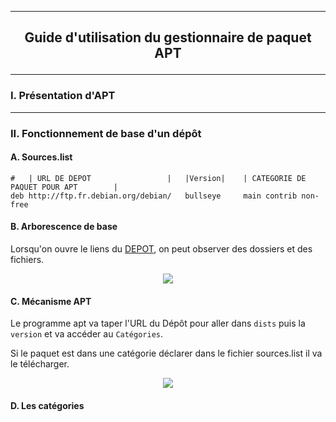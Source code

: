 ----------------------------------------------------------------------------------------------------------------------------------------------------------------
## <p align='center'> Guide d'utilisation du gestionnaire de paquet APT </p>

----------------------------------------------------------------------------------------------------------------------------------------------------------------
### I. Présentation d'APT

----------------------------------------------------------------------------------------------------------------------------------------------------------------
### II. Fonctionnement de base d'un dépôt

#### A. Sources.list
```
#   | URL DE DEPOT                 |   |Version|    | CATEGORIE DE PAQUET POUR APT        |
deb http://ftp.fr.debian.org/debian/   bullseye     main contrib non-free
```

#### B. Arborescence de base
Lorsqu'on ouvre le liens du [DEPOT](http://ftp.fr.debian.org/debian/`), on peut observer des dossiers et des fichiers.

<p align='center'> <img src='https://github.com/MarcJaffre/Linux/assets/35907/abd3df60-fcbd-47ba-b805-1b28e86b5980' /> </p>



#### C. Mécanisme APT
Le programme apt va taper l'URL du Dépôt pour aller dans `dists` puis la `version` et va accéder au `Catégories`.

Si le paquet est dans une catégorie déclarer dans le fichier sources.list il va le télécharger.

<p align='center'> <img src='https://github.com/MarcJaffre/Linux/assets/35907/6a8bdce0-e5be-46c4-94c1-5fda51e0d2c2' /> </p>


#### D. Les catégories
